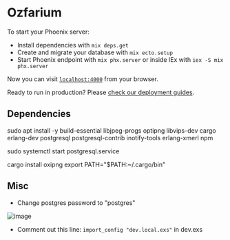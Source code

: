# Ozfarium

To start your Phoenix server:

  * Install dependencies with `mix deps.get`
  * Create and migrate your database with `mix ecto.setup`
  * Start Phoenix endpoint with `mix phx.server` or inside IEx with `iex -S mix phx.server`

Now you can visit [`localhost:4000`](http://localhost:4000) from your browser.

Ready to run in production? Please [check our deployment guides](https://hexdocs.pm/phoenix/deployment.html).

## Dependencies

sudo apt install -y build-essential libjpeg-progs optipng libvips-dev cargo erlang-dev postgresql postgresql-contrib inotify-tools erlang-xmerl npm

sudo systemctl start postgresql.service

cargo install oxipng
export PATH="$PATH:~/.cargo/bin"


## Misc

* Change postgres password to "postgres"

![image](https://user-images.githubusercontent.com/130615470/232111470-2554ff3a-bd5f-4540-98e0-294845262242.png)

* Comment out this line: `import_config "dev.local.exs"` in dev.exs




